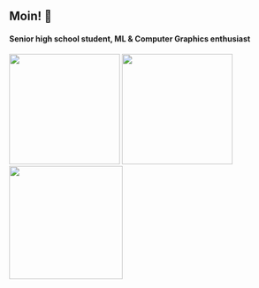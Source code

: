 ## Moin! 🍵
#### Senior high school student, ML & Computer Graphics enthusiast

<p>
	<a href="https://github.com/rossiyareich"><img height=200 src="https://github-readme-stats.vercel.app/api/top-langs?username=rossiyareich&theme=dracula&hide_border=true&layout=compact&langs_count=8" /></a>
	<a href="https://github.com/rossiyareich"><img height=200 src="https://github-readme-stats.vercel.app/api?username=rossiyareich&theme=dracula&hide_border=true&show_icons=true&hide_rank=true" /></a>
	<a href="https://github.com/rossiyareich"><img height=205 src="https://streak-stats.demolab.com?user=rossiyareich&theme=dracula&hide_border=true&mode=weekly&card_width=600" /></a>
</p>
